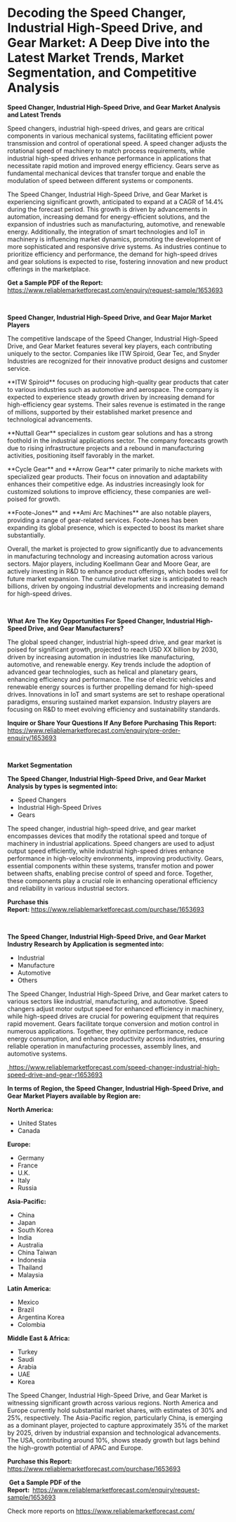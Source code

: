 <p><h1>Decoding the Speed Changer, Industrial High-Speed Drive, and Gear Market: A Deep Dive into the Latest Market Trends, Market Segmentation, and Competitive Analysis</h1></p><p><strong>Speed Changer, Industrial High-Speed Drive, and Gear Market Analysis and Latest Trends</strong></p>
<p><p>Speed changers, industrial high-speed drives, and gears are critical components in various mechanical systems, facilitating efficient power transmission and control of operational speed. A speed changer adjusts the rotational speed of machinery to match process requirements, while industrial high-speed drives enhance performance in applications that necessitate rapid motion and improved energy efficiency. Gears serve as fundamental mechanical devices that transfer torque and enable the modulation of speed between different systems or components.</p><p>The Speed Changer, Industrial High-Speed Drive, and Gear Market is experiencing significant growth, anticipated to expand at a CAGR of 14.4% during the forecast period. This growth is driven by advancements in automation, increasing demand for energy-efficient solutions, and the expansion of industries such as manufacturing, automotive, and renewable energy. Additionally, the integration of smart technologies and IoT in machinery is influencing market dynamics, promoting the development of more sophisticated and responsive drive systems. As industries continue to prioritize efficiency and performance, the demand for high-speed drives and gear solutions is expected to rise, fostering innovation and new product offerings in the marketplace.</p></p>
<p><strong>Get a Sample PDF of the Report:&nbsp;</strong> <a href="https://www.reliablemarketforecast.com/enquiry/request-sample/1653693?utm_campaign=1899&utm_medium=2&utm_source=Github&utm_content=ia&utm_term=27022025&utm_id=speed-changer-industrial-high-speed-drive-and-gear">https://www.reliablemarketforecast.com/enquiry/request-sample/1653693</a></p>
<p>&nbsp;</p>
<p><strong>Speed Changer, Industrial High-Speed Drive, and Gear Major Market Players</strong></p>
<p><p>The competitive landscape of the Speed Changer, Industrial High-Speed Drive, and Gear Market features several key players, each contributing uniquely to the sector. Companies like ITW Spiroid, Gear Tec, and Snyder Industries are recognized for their innovative product designs and customer service. </p><p>**ITW Spiroid** focuses on producing high-quality gear products that cater to various industries such as automotive and aerospace. The company is expected to experience steady growth driven by increasing demand for high-efficiency gear systems. Their sales revenue is estimated in the range of millions, supported by their established market presence and technological advancements.</p><p>**Nuttall Gear** specializes in custom gear solutions and has a strong foothold in the industrial applications sector. The company forecasts growth due to rising infrastructure projects and a rebound in manufacturing activities, positioning itself favorably in the market.</p><p>**Cycle Gear** and **Arrow Gear** cater primarily to niche markets with specialized gear products. Their focus on innovation and adaptability enhances their competitive edge. As industries increasingly look for customized solutions to improve efficiency, these companies are well-poised for growth.</p><p>**Foote-Jones** and **Ami Arc Machines** are also notable players, providing a range of gear-related services. Foote-Jones has been expanding its global presence, which is expected to boost its market share substantially. </p><p>Overall, the market is projected to grow significantly due to advancements in manufacturing technology and increasing automation across various sectors. Major players, including Koellmann Gear and Moore Gear, are actively investing in R&D to enhance product offerings, which bodes well for future market expansion. The cumulative market size is anticipated to reach billions, driven by ongoing industrial developments and increasing demand for high-speed drives.</p></p>
<p>&nbsp;</p>
<p><strong>What Are The Key Opportunities For Speed Changer, Industrial High-Speed Drive, and Gear Manufacturers?</strong></p>
<p><p>The global speed changer, industrial high-speed drive, and gear market is poised for significant growth, projected to reach USD XX billion by 2030, driven by increasing automation in industries like manufacturing, automotive, and renewable energy. Key trends include the adoption of advanced gear technologies, such as helical and planetary gears, enhancing efficiency and performance. The rise of electric vehicles and renewable energy sources is further propelling demand for high-speed drives. Innovations in IoT and smart systems are set to reshape operational paradigms, ensuring sustained market expansion. Industry players are focusing on R&D to meet evolving efficiency and sustainability standards.</p></p>
<p><strong>Inquire or Share Your Questions If Any Before Purchasing This Report:</strong> <a href="https://www.reliablemarketforecast.com/enquiry/pre-order-enquiry/1653693?utm_campaign=1899&utm_medium=2&utm_source=Github&utm_content=ia&utm_term=27022025&utm_id=speed-changer-industrial-high-speed-drive-and-gear">https://www.reliablemarketforecast.com/enquiry/pre-order-enquiry/1653693</a></p>
<p>&nbsp;</p>
<p><strong>Market Segmentation</strong></p>
<p><strong>The Speed Changer, Industrial High-Speed Drive, and Gear Market Analysis by types is segmented into:</strong></p>
<p><ul><li>Speed Changers</li><li>Industrial High-Speed Drives</li><li>Gears</li></ul></p>
<p><p>The speed changer, industrial high-speed drive, and gear market encompasses devices that modify the rotational speed and torque of machinery in industrial applications. Speed changers are used to adjust output speed efficiently, while industrial high-speed drives enhance performance in high-velocity environments, improving productivity. Gears, essential components within these systems, transfer motion and power between shafts, enabling precise control of speed and force. Together, these components play a crucial role in enhancing operational efficiency and reliability in various industrial sectors.</p></p>
<p><strong>Purchase this Report:&nbsp;</strong><a href="https://www.reliablemarketforecast.com/purchase/1653693?utm_campaign=1899&utm_medium=2&utm_source=Github&utm_content=ia&utm_term=27022025&utm_id=speed-changer-industrial-high-speed-drive-and-gear">https://www.reliablemarketforecast.com/purchase/1653693</a></p>
<p>&nbsp;</p>
<p><strong>The Speed Changer, Industrial High-Speed Drive, and Gear Market Industry Research by Application is segmented into:</strong></p>
<p><ul><li>Industrial</li><li>Manufacture</li><li>Automotive</li><li>Others</li></ul></p>
<p><p>The Speed Changer, Industrial High-Speed Drive, and Gear market caters to various sectors like industrial, manufacturing, and automotive. Speed changers adjust motor output speed for enhanced efficiency in machinery, while high-speed drives are crucial for powering equipment that requires rapid movement. Gears facilitate torque conversion and motion control in numerous applications. Together, they optimize performance, reduce energy consumption, and enhance productivity across industries, ensuring reliable operation in manufacturing processes, assembly lines, and automotive systems.</p></p>
<p><a href="https://www.reliablemarketforecast.com/speed-changer-industrial-high-speed-drive-and-gear-r1653693?utm_campaign=1899&utm_medium=2&utm_source=Github&utm_content=ia&utm_term=27022025&utm_id=speed-changer-industrial-high-speed-drive-and-gear">&nbsp;https://www.reliablemarketforecast.com/speed-changer-industrial-high-speed-drive-and-gear-r1653693</a></p>
<p><strong>In terms of Region, the Speed Changer, Industrial High-Speed Drive, and Gear Market Players available by Region are:</strong></p>
<p>
    <p> <strong> North America: </strong>
        <ul>
            <li>United States</li>
            <li>Canada</li>
        </ul>
        </p> 
    <p> <strong> Europe: </strong>
        <ul>
            <li>Germany</li>
            <li>France</li>
            <li>U.K.</li>
            <li>Italy</li>
            <li>Russia</li>
        </ul>
        </p> 
    <p> <strong> Asia-Pacific: </strong>
        <ul>
            <li>China</li>
            <li>Japan</li>
            <li>South Korea</li>
            <li>India</li>
            <li>Australia</li>
            <li>China Taiwan</li>
            <li>Indonesia</li>
            <li>Thailand</li>
            <li>Malaysia</li>
        </ul>
        </p> 
    <p> <strong> Latin America: </strong>
        <ul>
            <li>Mexico</li>
            <li>Brazil</li>
            <li>Argentina Korea</li>
            <li>Colombia</li>
        </ul>
        </p> 
    <p> <strong> Middle East & Africa: </strong>
        <ul>
            <li>Turkey</li>
            <li>Saudi</li>
            <li>Arabia</li>
            <li>UAE</li>
            <li>Korea</li>
        </ul>
    </p>
    </p>
<p><p>The Speed Changer, Industrial High-Speed Drive, and Gear Market is witnessing significant growth across various regions. North America and Europe currently hold substantial market shares, with estimates of 30% and 25%, respectively. The Asia-Pacific region, particularly China, is emerging as a dominant player, projected to capture approximately 35% of the market by 2025, driven by industrial expansion and technological advancements. The USA, contributing around 10%, shows steady growth but lags behind the high-growth potential of APAC and Europe.</p></p>
<p><strong>Purchase this Report: </strong><a href="https://www.reliablemarketforecast.com/purchase/1653693?utm_campaign=1899&utm_medium=2&utm_source=Github&utm_content=ia&utm_term=27022025&utm_id=speed-changer-industrial-high-speed-drive-and-gear">https://www.reliablemarketforecast.com/purchase/1653693</a></p>
<p>&nbsp;<strong>Get a Sample PDF of the Report:&nbsp;&nbsp;</strong><a href="https://www.reliablemarketforecast.com/enquiry/request-sample/1653693?utm_campaign=1899&utm_medium=2&utm_source=Github&utm_content=ia&utm_term=27022025&utm_id=speed-changer-industrial-high-speed-drive-and-gear">https://www.reliablemarketforecast.com/enquiry/request-sample/1653693</a></p>
<p><strong></strong></p>
<p>Check more reports on <a href="https://www.reliablemarketforecast.com/?utm_campaign=1899&utm_medium=2&utm_source=Github&utm_content=ia&utm_term=27022025&utm_id=speed-changer-industrial-high-speed-drive-and-gear">https://www.reliablemarketforecast.com/</a></p>